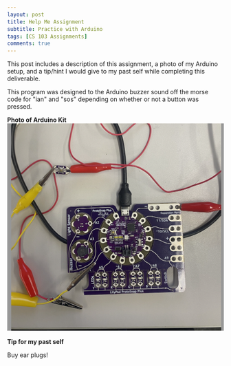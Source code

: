 ```yaml
---
layout: post
title: Help Me Assignment 
subtitle: Practice with Arduino
tags: [CS 103 Assignments]
comments: true
---
```


This post includes a description of this assignment, a photo of my Arduino setup, and a tip/hint I would give to my past self while completing this deliverable. 
 
This program was designed to the Arduino buzzer sound off the morse code for "ian" and "sos" depending on whether or not a button was pressed. 


**Photo of Arduino Kit**
![kit](https://github.com/iangdp/iangdp.github.io/blob/master/assets/img/Screen%20Shot%202023-04-19%20at%203.02.50%20PM.png?raw=true)


**Tip for my past self**

Buy ear plugs! 





